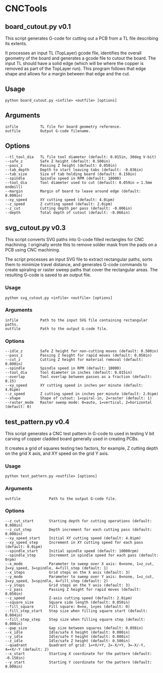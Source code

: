 # CNCTools

## board_cutout.py v0.1
This script generates G-code for cutting out a PCB from a TL file describing its extents.

It processes an input TL (TopLayer) gcode file, identifies the overall geometry of the board and generates a gcode file to cutout the board. The input TL should have a solid edge (which will be where the copper is removed as part of the TopLayer run). This program follows that edge shape and allows for a margin between that edge and the cut. 
## Usage
    python board_cutout.py <infile> <outfile> [options]
## Arguments
    infile          TL file for board geometry reference.
    outfile         Output G-code filename.
## Options
    --tl_tool_dia   TL file tool diameter (default: 0.015in, 30deg V-bit)
    --safe_z        Safe Z height (default: 0.500in)
    --pass_z        Passing Z height (default: 0.050in)
    --tab_depth     Depth to start leaving tabs (default: -0.036in)
    --tab_size      Size of tab holding board (default: 0.150in)
    --spindle       Spindle speed in RPM (default: 10000)
    --tool_dia      Tool diameter used to cut (default: 0.059in = 1.5mm endmill)
    --margin        Margin of board to leave around edge (default: 0.000in)
    --xy_speed      XY cutting speed (default: 4.0ipm)
    --z_speed       Z cutting speed (default: 2.0ipm)
    --z_cut         Cutting depth per pass (default: -0.006in)
    --depth         Total depth of cutout (default: -0.066in)

## svg_cutout.py v0.3
This script converts SVG paths into G-code filled rectangles for CNC machining.
I originally wrote this to remove solder mask from the pads on a PCB using CNC machining.

The script processes an input SVG file to extract rectangular paths, sorts them to minimize travel distance, 
and generates G-code commands to create spiraling or raster sweep paths that cover the rectangular areas.
The resulting G-code is saved to an output file.
### Usage
    python svg_cutout.py <infile> <outfile> [options]
### Arguments
    infile          Path to the input SVG file containing rectangular paths.
    outfile         Path to the output G-code file.
### Options
    --idle_z        Safe Z height for non-cutting moves (default: 0.500in)
    --pass_z        Passing Z height for rapid moves (default: 0.050in)
    --cut_z         Cutting Z height for material removal (default: 0.000in)
    --spindle       Spindle speed in RPM (default: 10000)
    --tool_dia      Tool diameter in inches (default: 0.015in)
    --overlap       Tool overlap between passes as a fraction (default: 0.15)
    --xy_speed      XY cutting speed in inches per minute (default: 4.0ipm)
    --z_speed       Z cutting speed in inches per minute (default: 2.0ipm)
    --shape         Shape of cutout: 1=spiral-in, 2=raster (default: 1)
    --raster_mode   Raster sweep mode: 0=auto, 1=vertical, 2=horizontal (default: 0)

## test_pattern.py v0.4
This script generates a CNC test pattern in G-code to used in testing V bit carving of copper cladded board
generally used in creating PCBs.

It creates a grid of squares testing two factors, for example, Z cutting depth on the grid X axis, and XY speed
on the grid Y axis.
### Usage
    python test_pattern.py <outfile> [options]
### Arguments
    outfile             Path to the output G-code file.
### Options
    --z_cut_start       Starting depth for cutting operations (default: 0.000in)
    --z_cut_step        Depth increment for each cutting pass (default: 0.000in)
    --xy_speed_start    Initial XY cutting speed (default: 4.0ipm)
    --xy_speed_step     Increment in XY cutting speed for each pass (default: 0.0ipm)
    --spindle_start     Initial spindle speed (default: 10000rpm)
    --spindle_step      Increment in spindle speed for each pass (default: 0rpm)
    --x_mode            Parameter to sweep over X axis: 0=none, 1=z_cut, 2=xy_speed, 3=spindle, 4=fill_step (default: 1)
    --x_steps           Grid steps on the X axis (default: 3)
    --y_mode            Parameter to sweep over Y axis: 0=none, 1=z_cut, 2=xy_speed, 3=spindle, 4=fill_step (default: 2)
    --y_steps           Grid steps on the Y axis (default: 3)
    --z_pass            Passing Z height for rapid moves (default: 0.050in)
    --z_speed           Z-axis cutting speed (default: 2.0ipm)
    --square_size       Square side length (default: 0.050in)
    --fill_square       Fill square: 0=no, 1=yes (default: 0)
    --fill_step_start   Step size when filling square start (default: 0.004in)
    --fill_step_step    Step size when filling square step (default: 0.000in)
    --gap_size          Gap size between squares (default: 0.050in)
    --x_idle            Idle/safe X height (default: 0.000in)
    --y_idle            Idle/safe Y height (default: 0.000in)
    --z_idle            Idle/safe Z height (default: 0.500in)
    --quadrant          Quadrant of grid: 1=+X/+Y, 2=-X/+Y, 3=-X/-Y, 4=+X/-Y (default: 2)
    --x_start           Starting X coordinate for the pattern (default: -0.150in)
    --y_start           Starting Y coordinate for the pattern (default: 0.000in)


